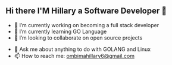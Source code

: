 ## Hi there I'M Hillary a Software Developer 👋

- 🔭 I’m currently working on becoming a full stack developer
- 🌱 I’m currently learning GO Language
- 👯 I’m looking to collaborate on open source projects
<!-- - 🤔 I’m looking for help with . -->
- 💬 Ask me about anything to do with GOLANG  and Linux
- 📫 How to reach me: ombimahillary6@gmail.com
<!-- - 😄 Pronouns: ...
- ⚡ Fun fact: ...
-->
